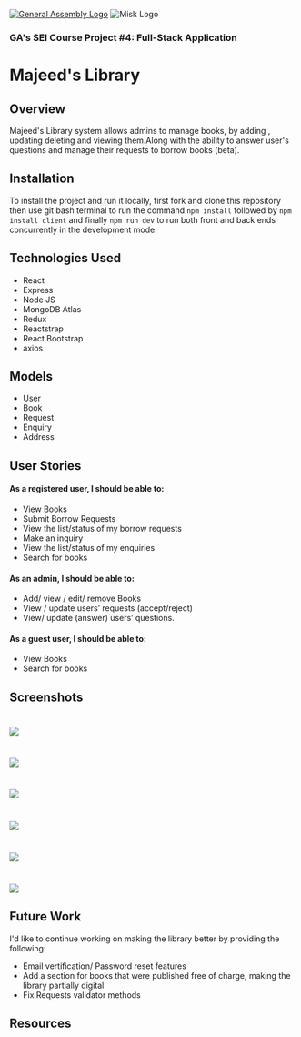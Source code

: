 
[![General Assembly Logo](https://camo.githubusercontent.com/1a91b05b8f4d44b5bbfb83abac2b0996d8e26c92/687474703a2f2f692e696d6775722e636f6d2f6b6538555354712e706e67)](https://generalassemb.ly/education/web-development-immersive)
![Misk Logo](https://i.ibb.co/KmXhJbm/Webp-net-resizeimage-1.png)

### GA's SEI Course Project #4: Full-Stack Application

# Majeed's Library

## Overview
Majeed's Library system allows admins to manage books, by adding , updating deleting and viewing them.Along with the ability to answer user's questions and manage their requests to borrow books (beta). 

## Installation
To install the project and run it locally, first fork and clone this repository then use git bash terminal to run the command
``` npm install ``` followed by ``` npm install client ``` and finally ``` npm run dev ``` to run both front and back ends concurrently in the development mode.

## Technologies Used
* React
* Express
* Node JS
* MongoDB Atlas
* Redux
* Reactstrap
* React Bootstrap
* axios

## Models
* User
* Book
* Request
* Enquiry
* Address


## User Stories
#### As a registered user, I should be able to:
*	View Books
*	Submit Borrow Requests
*	View the list/status of my borrow requests
*	Make an inquiry 
*	View the list/status of my enquiries
*	Search for books

#### As an admin, I should be able to:
*	Add/ view / edit/ remove Books
*	View / update users’ requests (accept/reject)
*	View/ update (answer) users’ questions.

#### As a guest user, I should be able to:
*	View Books
*	Search for books

## Screenshots

# <img align="center" src="images/1.png"></img>
# <img align="center" src="images/2.png"></img>
# <img align="center" src="images/3.png"></img>
# <img align="center" src="images/4.png"></img>
# <img align="center" src="images/5.png"></img>
# <img align="center" src="images/6.png"></img>

## Future Work
I'd like to continue working on making the library better by providing the following:
* Email vertification/ Password reset features
* Add a section for books that were published free of charge, making the library partially digital
* Fix Requests validator methods



## Resources
